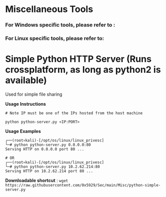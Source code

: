 # Miscellaneous Tools

### For Windows specific tools, please refer to : 

### For Linux specific tools, please refer to: 

# Simple Python HTTP Server (Runs crossplatform, as long as python2 is available)
Used for simple file sharing

**Usage Instructions**
```
# Note IP must be one of the IPs hosted from the host machine

python python-server.py <IP:PORT>

```

**Usage Examples**
```
┌──(root💀kali)-[/opt/os/linux/linux_privesc]
└─# python python-server.py 0.0.0.0:80
Serving HTTP on 0.0.0.0 port 80 ...

# OR
┌──(root💀kali)-[/opt/os/linux/linux_privesc]
└─# python python-server.py 10.2.62.214:80
Serving HTTP on 10.2.62.214 port 80 ...

```

**Downloadable shortcut** : `wget https://raw.githubusercontent.com/0x5929/Sec/main/Misc/python-simple-server.py`
